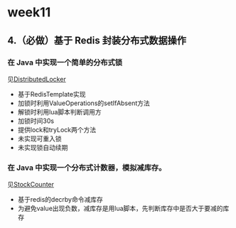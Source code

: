 # week11
## 4.（必做）基于 Redis 封装分布式数据操作
###  在 Java 中实现一个简单的分布式锁
见[DistributedLocker](./src/main/java/study/java1/week11/lock/DistributedLocker.java)
* 基于RedisTemplate实现
* 加锁时利用ValueOperations的setIfAbsent方法
* 解锁时利用lua脚本判断调用方
* 加锁时间30s
* 提供lock和tryLock两个方法
* 未实现可重入锁
* 未实现锁自动续期

### 在 Java 中实现一个分布式计数器，模拟减库存。
见[StockCounter](./src/main/java/study/java1/week11/counter/StockCounter.java)
* 基于redis的decrby命令减库存
* 为避免value出现负数，减库存是用lua脚本，先判断库存中是否大于要减的库存
